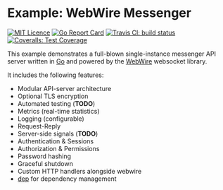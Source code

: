 # Example: WebWire Messenger

[![MIT Licence](https://img.shields.io/badge/License-MIT-green.svg)](https://opensource.org/licenses/MIT)
[![Go Report Card](https://goreportcard.com/badge/github.com/qbeon/webwire-messenger)](https://goreportcard.com/report/github.com/qbeon/webwire-messenger)
[![Travis CI: build status](https://travis-ci.org/qbeon/webwire-messenger.svg?branch=master)](https://travis-ci.org/qbeon/webwire-messenger)
[![Coveralls: Test Coverage](https://coveralls.io/repos/github/qbeon/webwire-messenger/badge.svg?branch=master)](https://coveralls.io/github/qbeon/webwire-messenger?branch=master)

This example demonstrates a full-blown single-instance messenger API server
written in [Go](https://golang.org/) and powered by
the [WebWire](https://github.com/qbeon/webwire-go) websocket library.

It includes the following features:
- Modular API-server architecture
- Optional TLS encryption
- Automated testing (**TODO**)
- Metrics (real-time statistics)
- Logging (configurable)
- Request-Reply
- Server-side signals (**TODO**)
- Authentication & Sessions
- Authorization & Permissions
- Password hashing
- Graceful shutdown
- Custom HTTP handlers alongside webwire
- [dep](https://golang.github.io/dep/) for dependency management
